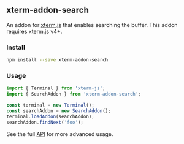 ## xterm-addon-search

An addon for [xterm.js](https://github.com/xtermjs/xterm.js) that enables searching the buffer. This addon requires xterm.js v4+.

### Install

```bash
npm install --save xterm-addon-search
```

### Usage

```ts
import { Terminal } from 'xterm-js';
import { SearchAddon } from 'xterm-addon-search';

const terminal = new Terminal();
const searchAddon = new SearchAddon();
terminal.loadAddon(searchAddon);
searchAddon.findNext('foo');
```

See the full [API](https://github.com/xtermjs/xterm.js/blob/master/addons/xterm-addon-search/typings/xterm-addon-search.d.ts) for more advanced usage.
